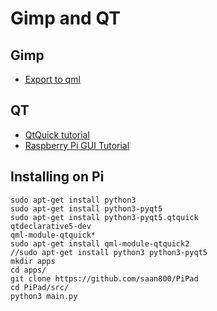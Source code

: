 # Gimp and QT


## Gimp

* [Export to qml](http://doc.qt.io/qtcreator/quick-export-to-qml.html)

## QT

* [QtQuick tutorial](http://zetcode.com/gui/qtquick/)
* [Raspberry Pi GUI Tutorial](https://www.baldengineer.com/raspberry-pi-gui-tutorial.html)



## Installing on Pi

```
sudo apt-get install python3
sudo apt-get install python3-pyqt5
sudo apt-get install python3-pyqt5.qtquick
qtdeclarative5-dev
qml-module-qtquick*
sudo apt-get install qml-module-qtquick2
//sudo apt-get install python3 python3-pyqt5
mkdir apps
cd apps/
git clone https://github.com/saan800/PiPad
cd PiPad/src/
python3 main.py
```